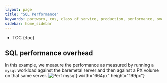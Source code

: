 ```yaml
---
layout: page
title: "SQL Performance"
keywords: portworx, cos, class of service, production, performance, overhead
sidebar: home_sidebar
---
```


* TOC
{:toc}

## SQL performance overhead
In this example, we measure the performance as measured by running a `mysql` workload against the baremetal server and then against a PX volume on that same server.
![Perf mysql](/images/perf-mysql.png){:width="664px" height="199px"}
